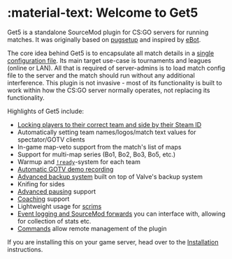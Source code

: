 # :material-text: Welcome to Get5

Get5 is a standalone SourceMod plugin for CS:GO servers for running matches. It was originally based
on [pugsetup](https://github.com/splewis/csgo-pug-setup) and inspired by [eBot](https://github.com/deStrO/eBot-CSGO).

The core idea behind Get5 is to encapsulate all match details in a [single configuration file](./match_schema.md).
Its main target use-case
is tournaments and leagues (online or LAN). All that is required of server-admins is to load match config file to the
server and the match should run without any additional interference. This plugin is not invasive - most of its
functionality is built to work within how the CS:GO server normally operates, not replacing its functionality.

Highlights of Get5 include:

- [Locking players to their correct team and side by their Steam ID](match_schema.md)
- Automatically setting team names/logos/match text values for spectator/GOTV clients
- In-game map-veto support from the match's list of maps
- Support for multi-map series (Bo1, Bo2, Bo3, Bo5, etc.)
- Warmup and [`!ready`](commands/#ready)-system for each team
- [Automatic GOTV demo recording](gotv.md)
- [Advanced backup system](backup.md) built on top of Valve's backup system
- Knifing for sides
- [Advanced pausing](pausing.md) support
- [Coaching](coaching.md) support
- Lightweight usage for [scrims](getting_started/#scrims)
- [Event logging and SourceMod forwards](events_and_forwards.md) you can interface with, allowing for collection of stats etc.
- [Commands](commands/#serveradmin-commands) allow remote management of the plugin

If you are installing this on your game server, head over to the [Installation](./installation.md) instructions.
